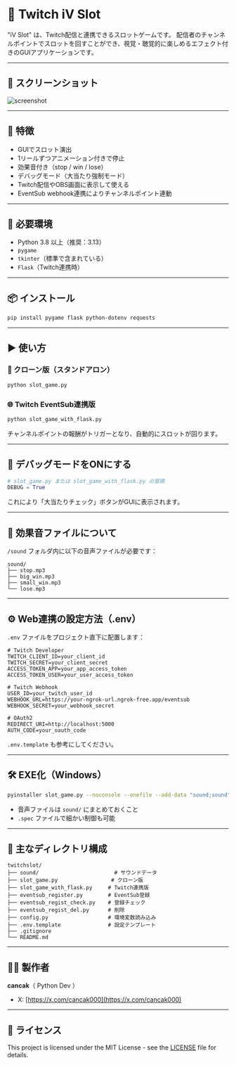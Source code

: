 # 🎰 Twitch iV Slot

"iV Slot" は、Twitch配信と連携できるスロットゲームです。
配信者のチャンネルポイントでスロットを回すことができ、視覚・聴覚的に楽しめるエフェクト付きのGUIアプリケーションです。

---

## 📸 スクリーンショット

![screenshot](screenshots/demo.jpg)

---

## 🔧 特徴

* GUIでスロット演出
* 1リールずつアニメーション付きで停止
* 効果音付き（stop / win / lose）
* デバッグモード（大当たり強制モード）
* Twitch配信やOBS画面に表示して使える
* EventSub webhook連携によりチャンネルポイント連動

---

## 💽 必要環境

* Python 3.8 以上（推奨：3.13）
* `pygame`
* `tkinter`（標準で含まれている）
* `Flask`（Twitch連携時）

---

## 📦 インストール

```bash
pip install pygame flask python-dotenv requests
```

---

## ▶️ 使い方

### 🔁 クローン版（スタンドアロン）

```bash
python slot_game.py
```

### 🌐 Twitch EventSub連携版

```bash
python slot_game_with_flask.py
```

チャンネルポイントの報酬がトリガーとなり、自動的にスロットが回ります。

---

## 🐞 デバッグモードをONにする

```python
# slot_game.py または slot_game_with_flask.py の冒頭
DEBUG = True
```

これにより「大当たりチェック」ボタンがGUIに表示されます。

---

## 🎵 効果音ファイルについて

`/sound` フォルダ内に以下の音声ファイルが必要です：

```
sound/
├── stop.mp3
├── big_win.mp3
├── small_win.mp3
└── lose.mp3
```

---

## ⚙️ Web連携の設定方法（.env）

`.env` ファイルをプロジェクト直下に配置します：

```env
# Twitch Developer
TWITCH_CLIENT_ID=your_client_id
TWITCH_SECRET=your_client_secret
ACCESS_TOKEN_APP=your_app_access_token
ACCESS_TOKEN_USER=your_user_access_token

# Twitch Webhook
USER_ID=your_twitch_user_id
WEBHOOK_URL=https://your-ngrok-url.ngrok-free.app/eventsub
WEBHOOK_SECRET=your_webhook_secret

# OAuth2
REDIRECT_URI=http://localhost:5000
AUTH_CODE=your_oauth_code
```

`.env.template` も参考にしてください。

---

## 🛠️ EXE化（Windows）

```bash
pyinstaller slot_game.py --noconsole --onefile --add-data "sound;sound"
```

* 音声ファイルは `sound/` にまとめておくこと
* `.spec` ファイルで細かい制御も可能

---

## 📁 主なディレクトリ構成

```
twitchslot/
├── sound/                        # サウンドデータ
├── slot_game.py                 # クローン版
├── slot_game_with_flask.py     # Twitch連携版
├── eventsub_register.py        # EventSub登録
├── eventsub_regist_check.py    # 登録チェック
├── eventsub_regist_del.py      # 削除
├── config.py                   # 環境変数読み込み
├── .env.template               # 設定テンプレート
├── .gitignore
└── README.md
```

---

## 🙋‍♂️ 製作者

**cancak**（ Python Dev ）

* X: [https://x.com/cancak000](https://x.com/cancak000)

---

## 📜 ライセンス

This project is licensed under the MIT License - see the [LICENSE](LICENSE) file for details.
